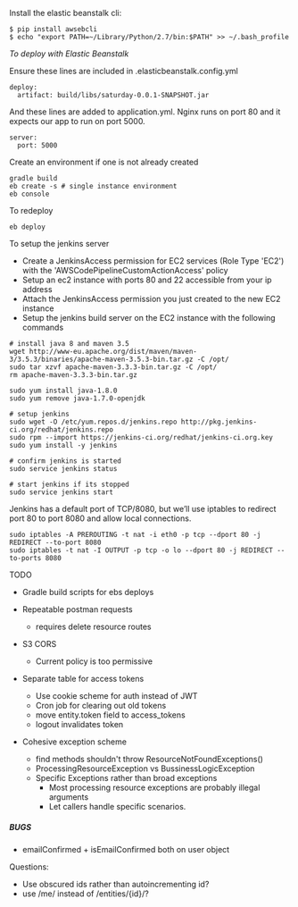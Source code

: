 Install the elastic beanstalk cli:
```
$ pip install awsebcli
$ echo "export PATH=~/Library/Python/2.7/bin:$PATH" >> ~/.bash_profile
```

*To deploy with Elastic Beanstalk*

Ensure these lines are included in .elasticbeanstalk.config.yml
```
deploy:
  artifact: build/libs/saturday-0.0.1-SNAPSHOT.jar
```

And these lines are added to application.yml. Nginx runs on port 80 and it expects our app to run on port 5000.
```
server:
  port: 5000
```

Create an environment if one is not already created
```
gradle build
eb create -s # single instance environment
eb console
```

To redeploy
```
eb deploy
```

To setup the jenkins server
* Create a JenkinsAccess permission for EC2 services (Role Type 'EC2') with the 'AWSCodePipelineCustomActionAccess' policy
* Setup an ec2 instance with ports 80 and 22 accessible from your ip address 
* Attach the JenkinsAccess permission you just created to the new EC2 instance
* Setup the jenkins build server on the EC2 instance with the following commands
```
# install java 8 and maven 3.5
wget http://www-eu.apache.org/dist/maven/maven-3/3.5.3/binaries/apache-maven-3.5.3-bin.tar.gz -C /opt/
sudo tar xzvf apache-maven-3.3.3-bin.tar.gz -C /opt/ 
rm apache-maven-3.3.3-bin.tar.gz

sudo yum install java-1.8.0
sudo yum remove java-1.7.0-openjdk

# setup jenkins
sudo wget -O /etc/yum.repos.d/jenkins.repo http://pkg.jenkins-ci.org/redhat/jenkins.repo
sudo rpm --import https://jenkins-ci.org/redhat/jenkins-ci.org.key
sudo yum install -y jenkins

# confirm jenkins is started
sudo service jenkins status

# start jenkins if its stopped
sudo service jenkins start

```

Jenkins has a default port of TCP/8080, but we’ll use iptables to redirect port 80 to port 8080 and allow local connections.

```
sudo iptables -A PREROUTING -t nat -i eth0 -p tcp --dport 80 -j REDIRECT --to-port 8080
sudo iptables -t nat -I OUTPUT -p tcp -o lo --dport 80 -j REDIRECT --to-ports 8080
```

TODO
* Gradle build scripts for ebs deploys

* Repeatable postman requests
  * requires delete resource routes

* S3 CORS
  * Current policy is too permissive

* Separate table for access tokens
  * Use cookie scheme for auth instead of JWT
  * Cron job for clearing out old tokens
  * move entity.token field to access_tokens
  * logout invalidates token

* Cohesive exception scheme
  * find<resource> methods shouldn't throw ResourceNotFoundExceptions()
  * ProcessingResourceException vs BussinessLogicException
  * Specific Exceptions rather than broad exceptions
    * Most processing resource exceptions are probably illegal arguments
    * Let callers handle specific scenarios.
    
##### BUGS
* emailConfirmed + isEmailConfirmed both on user object

Questions:
* Use obscured ids rather than autoincrementing id?
* use /me/<resource> instead of /entities/{id}/<resource>?

